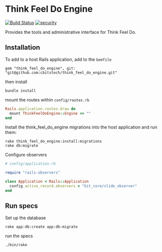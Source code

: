 # Think Feel Do Engine

[![Build Status](https://travis-ci.org/cbitstech/think_feel_do_engine.svg)](https://travis-ci.org/cbitstech/think_feel_do_engine)
[![security](https://hakiri.io/github/cbitstech/think_feel_do_engine/master.svg)](https://hakiri.io/github/cbitstech/think_feel_do_engine/master)

Provides the tools and administrative interface for Think Feel Do.

## Installation

To add to a host Rails application, add to the `Gemfile`

    gem "think_feel_do_engine", git: "git@github.com:cbitstech/think_feel_do_engine.git"

then install

    bundle install

mount the routes within `config/routes.rb`

```ruby
Rails.application.routes.draw do
  mount ThinkFeelDoEngine::Engine => ""
end
```

Install the think_feel_do_engine migrations into the host application and run
them:

```console
rake think_feel_do_engine:install:migrations
rake db:migrate
```

Configure observers

```ruby
# config/application.rb

require "rails-observers"

class Application < Rails::Application
  config.active_record.observers = "bit_core/slide_observer"
end
```

## Run specs

Set up the database

    rake app:db:create app:db:migrate

run the specs

    ./bin/rake
